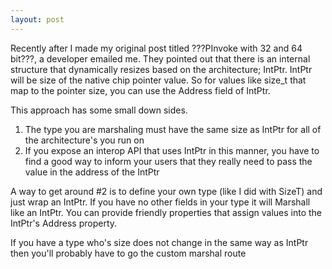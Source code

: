```yaml
---
layout: post
---
```

Recently after I made my original post titled ???PInvoke with 32 and 64 bit???, a
developer emailed me.  They pointed out that there is an internal structure
that dynamically resizes based on the architecture; IntPtr.  IntPtr will be
size of the native chip pointer value.  So for values like size_t that map to
the pointer size, you can use the Address field of IntPtr.

This approach has some small down sides.

  1. The type you are marshaling must have the same size as IntPtr for all of the architecture's you run on 
  2. If you expose an interop API that uses IntPtr in this manner, you have to find a good way to inform your users that they really need to pass the value in the address of the IntPtr 

A way to get around #2 is to define your own type (like I did with SizeT) and
just wrap an IntPtr. If you have no other fields in your type it will Marshall
like an IntPtr. You can provide friendly properties that assign values into
the IntPtr's Address property.

If you have a type who's size does not change in the same way as IntPtr then
you'll probably have to go the custom marshal route

